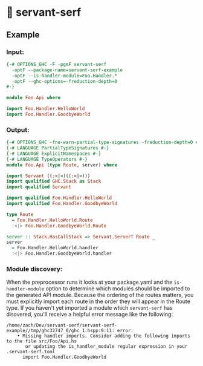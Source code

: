 # 🚜 servant-serf

## Example

### Input:
```haskell
{-# OPTIONS_GHC -F -pgmF servant-serf
  -optF --package-name=servant-serf-example
  -optF --is-handler-module=Foo.Handler.*
  -optF --ghc-options=-freduction-depth=0
#-}

module Foo.Api where

import Foo.Handler.HelloWorld
import Foo.Handler.GoodbyeWorld
```

### Output:
```haskell
{-# OPTIONS_GHC -fno-warn-partial-type-signatures -freduction-depth=0 #-}
{-# LANGUAGE PartialTypeSignatures #-}
{-# LANGUAGE ExplicitNamespaces #-}
{-# LANGUAGE TypeOperators #-}
module Foo.Api (type Route, server) where

import Servant ((:<|>)((:<|>)))
import qualified GHC.Stack as Stack
import qualified Servant

import qualified Foo.Handler.HelloWorld
import qualified Foo.Handler.GoodbyeWorld

type Route
  = Foo.Handler.HelloWorld.Route
  :<|> Foo.Handler.GoodbyeWorld.Route

server :: Stack.HasCallStack => Servant.ServerT Route _
server
  = Foo.Handler.HelloWorld.handler
  :<|> Foo.Handler.GoodbyeWorld.handler
```

### Module discovery:
When the preprocessor runs it looks at your package.yaml and the `is-handler-module` option
to determine which modules should be imported to the generated API module.
Because the ordering of the routes matters, you must explicitly import each route in the order
they will appear in the Route type. If you haven't yet imported a module which `servant-serf` has
disovered, you'll receive a helpful error message like the following:
```
/home/zach/Dev/servant-serf/servant-serf-example//tmp/ghc32747_0/ghc_1.hspp:9:11: error:
    • Missing handler imports. Consider adding the following imports to the file src/Foo/Api.hs
       or updating the is_handler_module regular expression in your .servant-serf.toml
      import Foo.Handler.GoodbyeWorld
```
